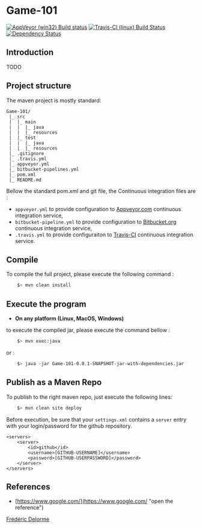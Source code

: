 # Game-101

[![AppVeyor (win32) Build status](https://ci.appveyor.com/api/projects/status/github/SnapGames/game-101?branch=develop&svg=true)](https://ci.appveyor.com/project/SnapGames/game-101 "AppVeyor (win32) Build status") 
[![Travis-CI (linux) Build Status](https://travis-ci.org/SnapGames/game-101.svg)](https://travis-ci.org/SnapGames/game-101 "Travis-CI (linux) Build Status") 
[![Dependency Status](https://www.versioneye.com/user/projects/[VERSIONEYE_PROJECT_ID]/badge.svg?style=flat-square)](https://www.versioneye.com/user/projects/[VERSIONEYE_PROJECT_ID] "Dependency statues")

## Introduction

TODO

## Project structure

The maven project is mostly standard:

    Game-101/
     |_ src
     |  |_ main 
     |  |  |_ java 
     |  |  |_ resources 
     |  |_ test 
     |  |  |_ java 
     |  |  |_ resources 
     |_ .gitignore
     |_ .travis.yml
     |_ appveyor.yml
     |_ bitbucket-pipelines.yml
     |_ pom.xml
     |_ README.md

Bellow the standard pom.xml and git file, the Continuous integration files are :

* `appveyor.yml` to provide configuration to [Appveyor.com](https://appveyor.com/ "go and visit AppVeyor") continuous integration service,
* `bitbucket-pipeline.yml`  to provide configuration to [Bitbucket.org](https://bitbucket.org "go and visit BitBucket") continuous integration service,
* `.travis.yml`  to provide configuraiton to [Travis-CI](https://travis-ci.org "go and visit Travis-CI") continuous integration service.



## Compile

To compile the full project, please execute the following command :

```bash
    $> mvn clean install
```

## Execute the program

- **On any platform (Linux, MacOS, Windows)**

to execute the compiled jar, please execute the command bellow :

```bash
    $> mvn exec:java
```

or :

```bash
    $> java -jar Game-101-0.0.1-SNAPSHOT-jar-with-dependencies.jar
```

## Publish as a Maven Repo

To publish to the right maven repo, just execute the following lines:

```bash
    $> mvn clean site deploy
```

Before execution, be sure that your `settings.xml` contains a `server` entry with your login/password for the github repository.

	<servers>
		<server>
			<id>github</id>
			<username>[GITHUB-USERNAME]</username>
			<password>[GITHUB-USERPASSWORD]</password>
		</server>
	</servers>



## References

* [https://www.google.com/](https://www.google.com/ "open the reference")



[Frédéric Delorme](mailto:frederic.delorme@snapgames.fr "send a mail to contact")

